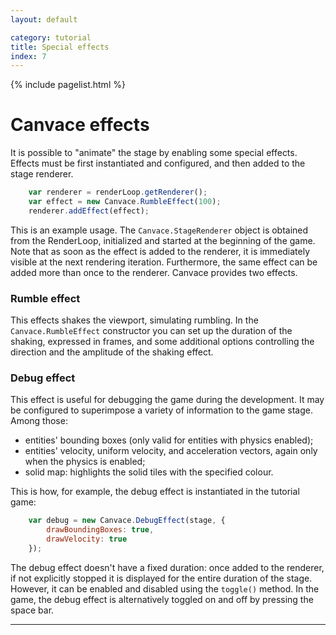```yaml
---
layout: default

category: tutorial
title: Special effects
index: 7
---
```


{% include pagelist.html %}

# Canvace effects
It is possible to "animate" the stage by enabling some special effects. Effects must be first instantiated and configured, and then added to the stage renderer.

```javascript
    var renderer = renderLoop.getRenderer();
    var effect = new Canvace.RumbleEffect(100);
    renderer.addEffect(effect);
```
    
This is an example usage. The `Canvace.StageRenderer` object is obtained from the RenderLoop, initialized and started at the beginning of the game. Note that as soon as the effect is added to the renderer, it is immediately visible at the next rendering iteration. Furthermore, the same effect can be added more than once to the renderer.
Canvace provides two effects.

### Rumble effect
This effects shakes the viewport, simulating rumbling. In the `Canvace.RumbleEffect` constructor you can set up the duration of the shaking, expressed in frames, and some additional options controlling the direction and the amplitude of the shaking effect.

### Debug effect
This effect is useful for debugging the game during the development. It may be configured to superimpose a variety of information to the game stage. Among those:
- entities' bounding boxes (only valid for entities with physics enabled);
- entities' velocity, uniform velocity, and acceleration vectors, again only when the physics is enabled;
- solid map: highlights the solid tiles with the specified colour.

This is how, for example, the debug effect is instantiated in the tutorial game:

```javascript
    var debug = new Canvace.DebugEffect(stage, {
        drawBoundingBoxes: true,
        drawVelocity: true
    });
```

The debug effect doesn't have a fixed duration: once added to the renderer, if not explicitly stopped it is displayed for the entire duration of the stage.
However, it can be enabled and disabled using the `toggle()` method. In the game, the debug effect is alternatively toggled on and off by pressing the space bar.

----------------------------
